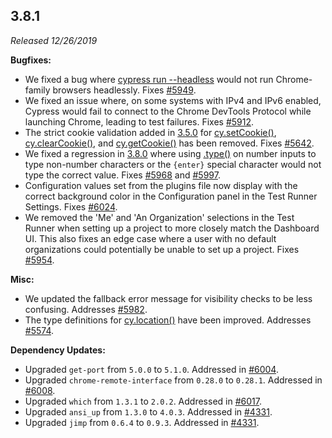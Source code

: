 ## 3.8.1

_Released 12/26/2019_

**Bugfixes:**

- We fixed a bug where [cypress run --headless](/guides/guides/command-line#cypress-run-headless) would not run Chrome-family browsers headlessly. Fixes [#5949](https://github.com/cypress-io/cypress/issues/5949).
- We fixed an issue where, on some systems with IPv4 and IPv6 enabled, Cypress would fail to connect to the Chrome DevTools Protocol while launching Chrome, leading to test failures. Fixes [#5912](https://github.com/cypress-io/cypress/issues/5912).
- The strict cookie validation added in [3.5.0](#3-5-0) for [cy.setCookie()](/api/commands/setcookie), [cy.clearCookie()](/api/commands/clearcookie), and [cy.getCookie()](/api/commands/getcookie) has been removed. Fixes [#5642](https://github.com/cypress-io/cypress/issues/5642).
- We fixed a regression in [3.8.0](#3-8-0) where using [.type()](/api/commands/type) on number inputs to type non-number characters or the `{enter}` special character would not type the correct value. Fixes [#5968](https://github.com/cypress-io/cypress/issues/5968) and [#5997](https://github.com/cypress-io/cypress/issues/5997).
- Configuration values set from the plugins file now display with the correct background color in the Configuration panel in the Test Runner Settings. Fixes [#6024](https://github.com/cypress-io/cypress/issues/6024).
- We removed the 'Me' and 'An Organization' selections in the Test Runner when setting up a project to more closely match the Dashboard UI. This also fixes an edge case where a user with no default organizations could potentially be unable to set up a project. Fixes [#5954](https://github.com/cypress-io/cypress/issues/5954).

**Misc:**

- We updated the fallback error message for visibility checks to be less confusing. Addresses [#5982](https://github.com/cypress-io/cypress/issues/5982).
- The type definitions for [cy.location()](/api/commands/location) have been improved. Addresses [#5574](https://github.com/cypress-io/cypress/issues/5574).

**Dependency Updates:**

- Upgraded `get-port` from `5.0.0` to `5.1.0`. Addressed in [#6004](https://github.com/cypress-io/cypress/pull/6004).
- Upgraded `chrome-remote-interface` from `0.28.0` to `0.28.1`. Addressed in [#6008](https://github.com/cypress-io/cypress/pull/6008).
- Upgraded `which` from `1.3.1` to `2.0.2`. Addressed in [#6017](https://github.com/cypress-io/cypress/pull/6017).
- Upgraded `ansi_up` from `1.3.0` to `4.0.3`. Addressed in [#4331](https://github.com/cypress-io/cypress/pull/4331).
- Upgraded `jimp` from `0.6.4` to `0.9.3`. Addressed in [#4331](https://github.com/cypress-io/cypress/pull/4331).
